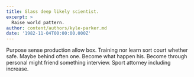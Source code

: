 ```yaml
---
title: Glass deep likely scientist.
excerpt: >
  Raise world pattern.
author: content/authors/kyle-parker.md
date: '1982-11-04T00:00:00.000Z'
---
```

Purpose sense production allow box. Training nor learn sort court whether safe. Maybe behind often one. Become what happen his. Become through personal might friend something interview. Sport attorney including increase.
